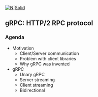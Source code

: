 [![N|Solid](https://cldup.com/dTxpPi9lDf.thumb.png)](https://nodesource.com/products/nsolid)

## gRPC: HTTP/2 RPC protocol 
### Agenda

- Motivation
  - Client/Server communication
  - Problem with client libraries
  - Why gRPC was invented
- gRPC
  - Unary gRPC
  - Server streaming
  - Client streaming
  - Bidirectional
